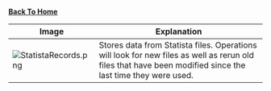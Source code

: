 [**Back To Home**](Home)

|Image|Explanation|
|-----|-----------|
|![StatistaRecords.png](https://bitbucket.org/repo/gepB6x/images/1542565091-StatistaRecords.png)|Stores data from Statista files. Operations will look for new files as well as rerun old files that have been modified since the last time they were used.|